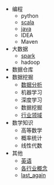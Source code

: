 - 编程
  - python
  - [scala](02scala/README.md)
  - [java](04java/readme.md)
  - IDEA
  - Maven
- 大数据
  - [spark](01spark/1-spark.md)
  - hadoop
- 数据仓库
- 数据挖掘
  - [数据分析](03data_analytic/数据分析.md)
  - 机器学习
  - 深度学习
  - 数据挖掘
  - [行业领域](08行业领域/行业领域.md)
- 数学知识
  - 高等数学
  - 概率统计
  - 线性代数
- 其他
  - [英语](05其他/01英语/英语.md)
  - [各行业概念](各行业概念.md)
  - [last_again](last_again/readme.md)